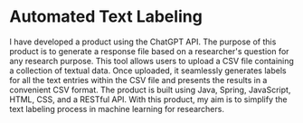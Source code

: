 # Automated Text Labeling

I have developed a product using the ChatGPT API. The purpose of this product is to generate a response file based on a researcher's question for any research purpose. This tool allows users to upload a CSV file containing a collection of textual data. Once uploaded, it seamlessly generates labels for all the text entries within the CSV file and presents the results in a convenient CSV format. The product is built using Java, Spring, JavaScript, HTML, CSS, and a RESTful API. With this product, my aim is to simplify the text labeling process in machine learning for researchers.
